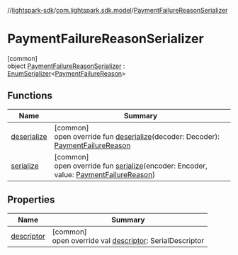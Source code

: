 //[lightspark-sdk](../../../index.md)/[com.lightspark.sdk.model](../index.md)/[PaymentFailureReasonSerializer](index.md)

# PaymentFailureReasonSerializer

[common]\
object [PaymentFailureReasonSerializer](index.md) : [EnumSerializer](../../com.lightspark.sdk.util/-enum-serializer/index.md)&lt;[PaymentFailureReason](../-payment-failure-reason/index.md)&gt;

## Functions

| Name | Summary |
|---|---|
| [deserialize](../../com.lightspark.sdk.util/-enum-serializer/deserialize.md) | [common]<br>open override fun [deserialize](../../com.lightspark.sdk.util/-enum-serializer/deserialize.md)(decoder: Decoder): [PaymentFailureReason](../-payment-failure-reason/index.md) |
| [serialize](index.md#-245694484%2FFunctions%2F-962664521) | [common]<br>open override fun [serialize](index.md#-245694484%2FFunctions%2F-962664521)(encoder: Encoder, value: [PaymentFailureReason](../-payment-failure-reason/index.md)) |

## Properties

| Name | Summary |
|---|---|
| [descriptor](../../com.lightspark.sdk.util/-enum-serializer/descriptor.md) | [common]<br>open override val [descriptor](../../com.lightspark.sdk.util/-enum-serializer/descriptor.md): SerialDescriptor |
